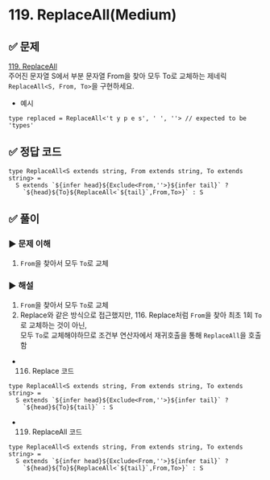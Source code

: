 # 119. ReplaceAll(Medium)

## ✅ 문제
[119. ReplaceAll](https://github.com/type-challenges/type-challenges/blob/main/questions/00119-medium-replaceall/README.md)   
주어진 문자열 S에서 부분 문자열 From을 찾아 모두 To로 교체하는 제네릭 `ReplaceAll<S, From, To>`을 구현하세요.

- 예시

```tsx
type replaced = ReplaceAll<'t y p e s', ' ', ''> // expected to be 'types'
```

## ✅ 정답 코드
```tsx
type ReplaceAll<S extends string, From extends string, To extends string> = 
  S extends `${infer head}${Exclude<From,''>}${infer tail}` ?
    `${head}${To}${ReplaceAll<`${tail}`,From,To>}` : S
```

## ✅ 풀이
### ▶️ 문제 이해
1. `From`을 찾아서 모두 `To`로 교체   

### ▶️ 해설
1. `From`을 찾아서 모두 `To`로 교체   
116. Replace와 같은 방식으로 접근했지만, 116. Replace처럼 `From`을 찾아 최초 1회 `To`로 교체하는 것이 아닌,   
모두 `To`로 교체해야하므로 조건부 연산자에서 재귀호출을 통해 `ReplaceAll`을 호출함   

- 116. Replace 코드
```tsx
type ReplaceAll<S extends string, From extends string, To extends string> = 
  S extends `${infer head}${Exclude<From,''>}${infer tail}` ?
    `${head}${To}${tail}` : S
```

- 119. ReplaceAll 코드
```tsx
type ReplaceAll<S extends string, From extends string, To extends string> = 
  S extends `${infer head}${Exclude<From,''>}${infer tail}` ?
    `${head}${To}${ReplaceAll<`${tail}`,From,To>}` : S
```
